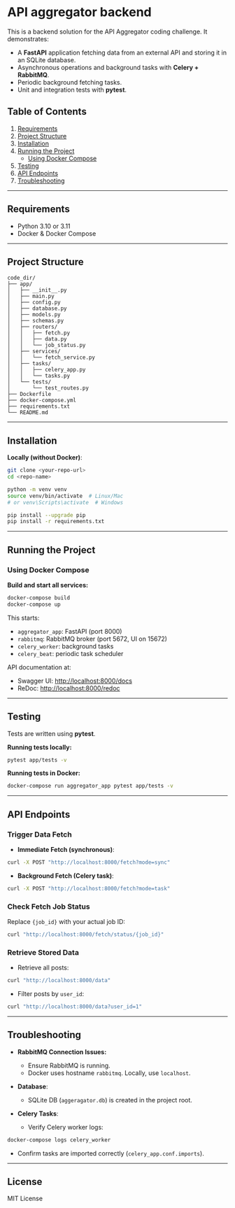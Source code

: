 # API aggregator backend

This is a backend solution for the API Aggregator coding challenge. It demonstrates:

- A **FastAPI** application fetching data from an external API and storing it in an SQLite database.
- Asynchronous operations and background tasks with **Celery + RabbitMQ**.
- Periodic background fetching tasks.
- Unit and integration tests with **pytest**.

## Table of Contents

1. [Requirements](#requirements)
2. [Project Structure](#project-structure)
3. [Installation](#installation)
4. [Running the Project](#running-the-project)
   - [Using Docker Compose](#using-docker-compose)
5. [Testing](#testing)
6. [API Endpoints](#api-endpoints)
7. [Troubleshooting](#troubleshooting)

---

## Requirements

- Python 3.10 or 3.11
- Docker & Docker Compose

---

## Project Structure

```
code_dir/
├── app/
│   ├── __init__.py
│   ├── main.py
│   ├── config.py
│   ├── database.py
│   ├── models.py
│   ├── schemas.py
│   ├── routers/
│   │   ├── fetch.py
│   │   ├── data.py
│   │   └── job_status.py
│   ├── services/
│   │   └── fetch_service.py
│   ├── tasks/
│   │   ├── celery_app.py
│   │   └── tasks.py
│   └── tests/
│       └── test_routes.py
├── Dockerfile
├── docker-compose.yml
├── requirements.txt
└── README.md
```

---

## Installation

**Locally (without Docker)**:

```bash
git clone <your-repo-url>
cd <repo-name>

python -m venv venv
source venv/bin/activate  # Linux/Mac
# or venv\Scripts\activate  # Windows

pip install --upgrade pip
pip install -r requirements.txt
```

---

## Running the Project

### Using Docker Compose

**Build and start all services:**

```bash
docker-compose build
docker-compose up
```

This starts:

- `aggregator_app`: FastAPI (port 8000)
- `rabbitmq`: RabbitMQ broker (port 5672, UI on 15672)
- `celery_worker`: background tasks
- `celery_beat`: periodic task scheduler

API documentation at:

- Swagger UI: [http://localhost:8000/docs](http://localhost:8000/docs)
- ReDoc: [http://localhost:8000/redoc](http://localhost:8000/redoc)

---

## Testing

Tests are written using **pytest**.

**Running tests locally:**

```bash
pytest app/tests -v
```

**Running tests in Docker:**

```bash
docker-compose run aggregator_app pytest app/tests -v
```

---

## API Endpoints

### Trigger Data Fetch

- **Immediate Fetch (synchronous)**:

```bash
curl -X POST "http://localhost:8000/fetch?mode=sync"
```

- **Background Fetch (Celery task)**:

```bash
curl -X POST "http://localhost:8000/fetch?mode=task"
```

### Check Fetch Job Status

Replace `{job_id}` with your actual job ID:

```bash
curl "http://localhost:8000/fetch/status/{job_id}"
```

### Retrieve Stored Data

- Retrieve all posts:

```bash
curl "http://localhost:8000/data"
```

- Filter posts by `user_id`:

```bash
curl "http://localhost:8000/data?user_id=1"
```

---

## Troubleshooting

- **RabbitMQ Connection Issues:**
  - Ensure RabbitMQ is running.
  - Docker uses hostname `rabbitmq`. Locally, use `localhost`.

- **Database**:
  - SQLite DB (`aggeragator.db`) is created in the project root.

- **Celery Tasks**:
  - Verify Celery worker logs:

```bash
docker-compose logs celery_worker
```

- Confirm tasks are imported correctly (`celery_app.conf.imports`).

---

## License

MIT License